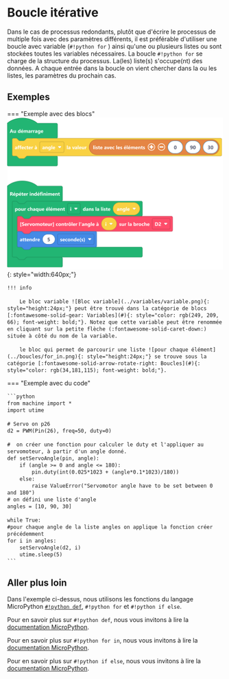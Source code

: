 # Boucle itérative

Dans le cas de processus redondants, plutôt que d'écrire le processus de multiple fois avec des paramètres différents, il est préférable d'utiliser une boucle avec variable (`#!python for` ) ainsi qu'une ou plusieurs listes ou sont stockées toutes les variables nécessaires.
La boucle `#!python for` se charge de la structure du processus. La(les) liste(s) s'occupe(nt) des données. A chaque entrée dans la boucle on vient chercher dans la ou les listes, les paramètres du prochain cas.

## Exemples
=== "Exemple avec des blocs"
    ![Blocs boucle itérative](boucle_iterative.png){: style="width:640px;"}

    !!! info

        Le bloc variable ![Bloc variable](../variables/variable.png){: style="height:24px;"} peut être trouvé dans la catégorie de blocs [:fontawesome-solid-gear: Variables](#){: style="color: rgb(249, 209, 66); font-weight: bold;"}. Notez que cette variable peut être renommée en cliquant sur la petite flèche (:fontawesome-solid-caret-down:) située à côté du nom de la variable.
        
        le bloc qui permet de parcourir une liste ![pour chaque élément](../boucles/for_in.png){: style="height:24px;"} se trouve sous la catégorie [:fontawesome-solid-arrow-rotate-right: Boucles](#){: style="color: rgb(34,181,115); font-weight: bold;"}.

=== "Exemple avec du code"

    ```python
    from machine import *
    import utime

    # Servo on p26
    d2 = PWM(Pin(26), freq=50, duty=0)

    #  on créer une fonction pour calculer le duty et l'appliquer au servomoteur, à partir d'un angle donné.
    def setServoAngle(pin, angle):
        if (angle >= 0 and angle <= 180):
            pin.duty(int(0.025*1023 + (angle*0.1*1023)/180))
        else:
            raise ValueError("Servomotor angle have to be set between 0 and 180")
    # on défini une liste d'angle
    angles = [10, 90, 30]

    while True:
    #pour chaque angle de la liste angles on applique la fonction créer précédemment
    for i in angles:
        setServoAngle(d2, i)
        utime.sleep(5)
    ```

## Aller plus loin
Dans l'exemple ci-dessus, nous utilisons les fonctions du langage MicroPython [`#!python def`](../fonctions/fonction.md), `#!python for` et `#!python if else`.

Pour en savoir plus sur  `#!python def`, nous vous invitons à lire la [documentation MicroPython](https://www.micropython.fr/reference/02.mots_cles/def/).

Pour en savoir plus sur  `#!python for in`, nous vous invitons à lire la [documentation MicroPython](https://www.micropython.fr/reference/02.mots_cles/for_in/).

Pour en savoir plus sur  `#!python if else`, nous vous invitons à lire la [documentation MicroPython](https://www.micropython.fr/reference/02.mots_cles/if_elif_else/).
